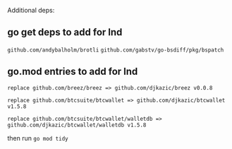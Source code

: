 Additional deps:

## go get deps to add for lnd
`github.com/andybalholm/brotli`
`github.com/gabstv/go-bsdiff/pkg/bspatch`

## go.mod entries to add for lnd
```
replace github.com/breez/breez => github.com/djkazic/breez v0.0.8

replace github.com/btcsuite/btcwallet => github.com/djkazic/btcwallet v1.5.8

replace github.com/btcsuite/btcwallet/walletdb => github.com/djkazic/btcwallet/walletdb v1.5.8
```

then run `go mod tidy`
